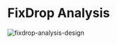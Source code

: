 # FixDrop Analysis

![fixdrop-analysis-design](https://camo.githubusercontent.com/33c771d26c5e59aab921ead1a278d603efc76c4a3426ce2115164ad68ecfec8c/68747470733a2f2f746d702e6174697369652e636f6d2f66697864726f702d616e616c797369732e706e673f5f3d7632)
